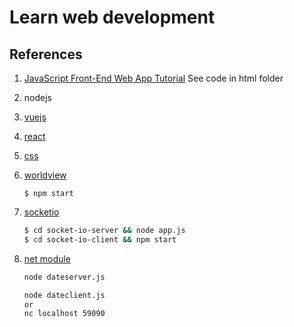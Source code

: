 # Learn web development

## References
1. [JavaScript Front-End Web App Tutorial](https://www.codeproject.com/Articles/753724/JavaScript-Front-End-Web-App-Tutorial-Part)
See code in html folder

2. nodejs

3. [vuejs](https://vuejs.org/v2/examples/)

4. [react](https://reactjs.org/tutorial/tutorial.html) 

5. [css](https://developer.mozilla.org/en-US/docs/Learn/CSS/First_steps)

6. [worldview](https://webviz.io/worldview/#/docs/tutorial/rendering-objects)

    ```
    $ npm start
    ```

7. [socketio](https://www.valentinog.com/blog/socket-react/)
    ```sh
    $ cd socket-io-server && node app.js
    $ cd socket-io-client && npm start
    ```

8. [net module](https://cs.lmu.edu/~ray/notes/jsnetexamples/)
    ```sh
    node dateserver.js
    ```
    ```sh
    node dateclient.js
    or
    nc localhost 59090
    ```